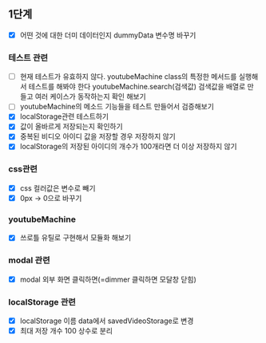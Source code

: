 ## 1단계

- [x] 어떤 것에 대한 더미 데이터인지 dummyData 변수명 바꾸기

### 테스트 관련

- [ ] 현재 테스트가 유효하지 않다. youtubeMachine class의 특정한 메서드를 실행해서 테스트를 해봐야 한다
      youtubeMachine.search(검색값) 검색값을 배열로 만들고 여러 케이스가 동작하는지 확인 해보기
- [ ] youtubeMachine의 메소드 기능들을 테스트 만들어서 검증해보기
- [x] localStorage관련 테스트하기
- [x] 값이 올바르게 저장되는지 확인하기
- [x] 중복된 비디오 아이디 값을 저장할 경우 저장하지 않기
- [x] localStorage의 저장된 아이디의 개수가 100개라면 더 이상 저장하지 않기

### css관련

- [x] css 컬러값은 변수로 빼기
- [x] 0px -> 0으로 바꾸기

### youtubeMachine

<!-- - [ ] searchTarget 함수 이름 변경하기
- [ ] searchTarget에서의 멤버변수 사용하지 않는 것 캡슐화를 위해서 고민해보기
- [ ] searchTarget 변수 삭제하고 data만 사용해보기 -->

- [x] 쓰로틀 유틸로 구현해서 모듈화 해보기

### modal 관련

- [x] modal 외부 화면 클릭하면(=dimmer 클릭하면 모달창 닫힘)

### localStorage 관련

- [x] localStorage 이름 data에서 savedVideoStorage로 변경
- [x] 최대 저장 개수 100 상수로 분리
